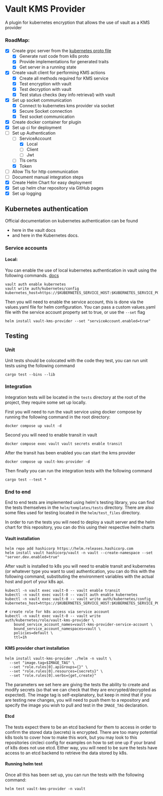 # Vault KMS Provider

A plugin for kubernetes encryption that allows the use of vault as a KMS provider

### RoadMap:
  - [x] Create grpc server from the [kubernetes proto file](https://kubernetes.io/docs/tasks/administer-cluster/kms-provider/#developing-a-kms-plugin-gRPC-server-kms-v2)
    - [x] Generate rust code from k8s proto
    - [x] Provide implementations for generated traits
    - [x] Get server in a running state
  - [x] Create vault client for performing KMS actions
    - [x] Create all methods required for KMS service
    - [x] Test encryption with vault
    - [x] Test decryption with vault
    - [x] Test status checks (key info retrieval) with vault
  - [x] Set up socket communication
    - [x] Connect to kubernetes kms provider via socket
    - [x] Secure Socket connection
    - [x] Test socket communication
  - [x] Create docker container for plugin
  - [x] Set up ci for deployment
  - [ ] Set up Authentication
    - [ ] ServiceAccount
      - [x] Local
      - [ ] Client
      - [ ] Jwt
    - [ ] Tls certs
    - [x] Token
  - [ ] Allow Tls for http communication
  - [ ] Document manual integration steps
  - [x] Create Helm Chart for easy deployment
  - [x] Set up helm char repository via GitHub pages
  - [x] Set up logging

## Kubernetes authentication

Official documentation on kubernetes authentication can be found 
- here in the vault docs 
- and here in the Kubernetes docs.

### Service accounts

#### Local:

You can enable the use of local kubernetes authentication in vault using the following commands. [docs](https://developer.hashicorp.com/vault/docs/auth/kubernetes#use-local-service-account-token-as-the-reviewer-jwt)
```shell
vault auth enable kubernetes
vault write auth/kubernetes/config kubernetes_host=https://$KUBERNETES_SERVICE_HOST:$KUBERNETES_SERVICE_PORT
```

Then you will need to enable the service account, this is done via the values.yaml file for helm configuration. You can pass a custom values.yaml file with the service account property set to true, or use the `--set` flag
```shell
helm install vault-kms-provider --set "serviceAccount.enabled=true"
```

## Testing

### Unit
Unit tests should be colocated with the code they test, you can run unit tests using the following command
```shell
cargo test --bins --lib
```

### Integration
Integration tests will be located in the `tests` directory at the root of the project, they require some set up locally.

First you will need to run the vault service using docker compose by running the following command in the root directory:
```shell
docker compose up vault -d
```

Second you will need to enable transit in vault
```shell
docker compose exec vault vault secrets enable transit
```

After the transit has been enabled you can start the kms provider
```shell
docker compose up vault-kms-provider -d
```

Then finally you can run the integration tests with the following command
```shell
cargo test --test *
```

### End to end
End to end tests are implemented using helm's testing library, you can find the tests themselves in the `helm/templates/tests` directory. There are also some files used for testing located in the `helm/test_files` directory.

In order to run the tests you will need to deploy a vault server and the helm chart for this repository, you can do this using their respective helm charts

#### Vault installation

```shell
helm repo add hashicorp https://helm.releases.hashicorp.com
helm install vault hashicorp/vault -n vault --create-namespace --set "server.dev.enabled=true"
```

After vault is installed to k8s you will need to enable transit and kubernetes (or whatever type you want to use) authentication, you can do this with the following command, substituting the environment variables with the actual host and port of your k8s api.

```shell
kubectl -n vault exec vault-0 -- vault enable transit
kubectl -n vault exec vault-0 -- vault auth enable kubernetes
kubectl -n vault exec vault-0 -- vault write auth/kubernetes/config kubernetes_host=https://$KUBERNETES_SERVICE_HOST:$KUBERNETES_SERVICE_PORT

# create role for k8s access via service account
kubectl -n vault exec vault-0 -- vault write auth/kubernetes/role/vault-kms-provider \
    bound_service_account_names=vault-kms-provider-service-account \
    bound_service_account_namespaces=vault \
    policies=default \
    ttl=1h
```

#### KMS provider chart installation
```shell
helm install vault-kms-provider ./helm -n vault \
  --set "image.tag=$IMAGE_TAG" \
  --set "role.rules[0].apiGroups={}" \
  --set "role.rules[0].resources={secrets}" \
  --set "role.rules[0].verbs={get,create}"
```
The parameters we set here are giving the tests the ability to create and modify secrets (so that we can check that they are encrypted/decrypted as expected). The image tag is self-explanatory, but keep in mind that if you are testing new changes, you will need to push them to a repository and specify the image you wish to pull and test in the `IMAGE_TAG` declaration.

#### Etcd
The tests expect there to be an etcd backend for them to access in order to confirm the stored data (secrets) is encrypted. There are too many potential k8s tools to cover how to make this work, but you may look to this repositories circleci config for examples on how to set one up if your brand of k8s does not use etcd. Either way, you will need to be sure the tests have access to an etcd backend to retrieve the data stored by k8s.

#### Running helm test

Once all this has been set up, you can run the tests with the following command:
```shell
helm test vault-kms-provider -n vault
```
